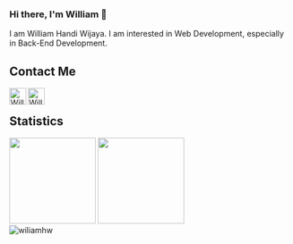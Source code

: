 ### Hi there, I'm William 👋

I am William Handi Wijaya. I am interested in Web Development, especially in Back-End Development.  

## Contact Me
<a href="https://www.linkedin.com/in/wiliamhw/" target="_blank">
  <img align="left" alt="William's LinkedIn" width="30px" src="https://img.icons8.com/color/48/000000/linkedin.png"/>
</a>
<a href="mailto:wiliamhw2001@gmail.com" target="_blank">
  <img align="left" alt="William's E-Mail" width="30px" src="https://img.icons8.com/color/48/000000/email.png" />
</a>
<br>

## Statistics
<div>
  <img height="154" src="https://github-readme-stats.vercel.app/api?username=wiliamhw&show_icons=true&theme=react&count_private=true&hide=contribs" />
  <img height="154" src="https://github-readme-stats.vercel.app/api/top-langs/?username=wiliamhw&layout=compact&theme=react" />
</div>
<div>
  <img align="center" src="https://github-readme-streak-stats.herokuapp.com/?user=wiliamhw&layout=compact&theme=react" alt="wiliamhw" />
</div>
